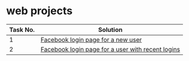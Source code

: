 # web projects
| Task No. | Solution |
|-|-|
| 1 | [Facebook login page for a new user](https://akshay-s-nair.github.io/web_projects/facebook%20me) |
| 2 | [Facebook login page for a user with recent logins](https://akshay-s-nair.github.io/web_projects/) |
